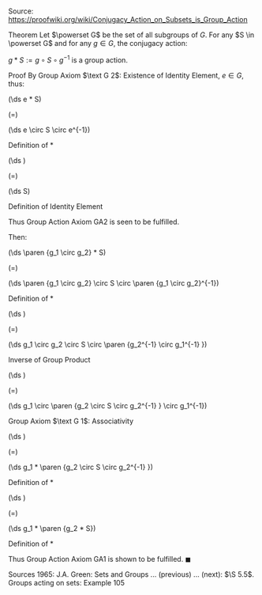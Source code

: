 # 

Source: https://proofwiki.org/wiki/Conjugacy_Action_on_Subsets_is_Group_Action

Theorem
Let $\powerset G$ be the set of all subgroups of $G$.
For any $S \in \powerset G$ and for any $g \in G$, the conjugacy action:

$g * S := g \circ S \circ g^{-1}$
is a group action.


Proof
By Group Axiom $\text G 2$: Existence of Identity Element, $e \in G$, thus:














\(\ds e * S\)

\(=\)







\(\ds e \circ S \circ e^{-1}\)





Definition of $*$














\(\ds \)

\(=\)







\(\ds S\)





Definition of Identity Element



Thus Group Action Axiom $\text {GA} 2$ is seen to be fulfilled.

Then:














\(\ds \paren {g_1 \circ g_2} * S\)

\(=\)







\(\ds \paren {g_1 \circ g_2} \circ S \circ \paren {g_1 \circ g_2}^{-1}\)





Definition of $*$














\(\ds \)

\(=\)







\(\ds g_1 \circ g_2 \circ S \circ \paren {g_2^{-1}  \circ g_1^{-1} }\)





Inverse of Group Product














\(\ds \)

\(=\)







\(\ds g_1 \circ \paren {g_2 \circ S \circ g_2^{-1} } \circ g_1^{-1}\)





Group Axiom $\text G 1$: Associativity














\(\ds \)

\(=\)







\(\ds g_1 * \paren {g_2 \circ S \circ g_2^{-1} }\)





Definition of $*$














\(\ds \)

\(=\)







\(\ds g_1 * \paren {g_2 * S}\)





Definition of $*$



Thus Group Action Axiom $\text {GA} 1$ is shown to be fulfilled.
$\blacksquare$


Sources
1965: J.A. Green: Sets and Groups ... (previous) ... (next): $\S 5.5$. Groups acting on sets: Example $105$




